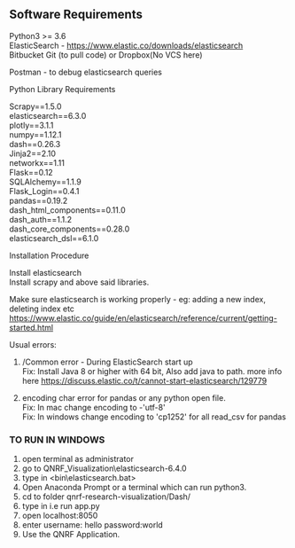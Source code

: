 ## Software Requirements

Python3 >= 3.6  
ElasticSearch - https://www.elastic.co/downloads/elasticsearch  
Bitbucket Git (to pull code) or Dropbox(No VCS here)  

Postman - to debug elasticsearch queries  



Python Library Requirements

Scrapy==1.5.0  
elasticsearch==6.3.0    
plotly==3.1.1  
numpy==1.12.1  
dash==0.26.3  
Jinja2==2.10  
networkx==1.11  
Flask==0.12  
SQLAlchemy==1.1.9  
Flask_Login==0.4.1  
pandas==0.19.2  
dash_html_components==0.11.0  
dash_auth==1.1.2  
dash_core_components==0.28.0  
elasticsearch_dsl==6.1.0  


Installation Procedure

Install elasticsearch  
Install scrapy and above said libraries.  

Make sure elasticsearch is working properly - eg: adding a new index, deleting index etc  
https://www.elastic.co/guide/en/elasticsearch/reference/current/getting-started.html  

Usual errors:  
1) /Common error  - During ElasticSearch start up  
Fix: Install Java 8 or higher with 64 bit,
Also add java to path.  more info here https://discuss.elastic.co/t/cannot-start-elasticsearch/129779  

2) encoding char error for pandas or any python open file.  
Fix: In mac change encoding to -'utf-8'  
Fix: In windows change encoding to 'cp1252' for all read_csv for pandas  


### TO RUN IN WINDOWS

1) open terminal as administrator
2) go to QNRF_Visualization\elasticsearch-6.4.0
3) type in <bin\elasticsearch.bat>
4) Open Anaconda Prompt or a terminal which can run python3.  
5) cd to folder qnrf-research-visualization/Dash/  
6) type in <python app.py> i.e run app.py  
8) open localhost:8050
9) enter username: hello password:world  
10) Use the QNRF Application.
